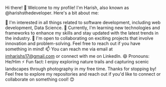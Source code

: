 
Hi there! 👋
Welcome to my profile! I'm Harish, also known as @harishsthedeveloper. Here's a bit about me:

👀 I'm interested in all things related to software development, including web development, Data Science.
🌱 Currently, I'm learning new technologies and frameworks to enhance my skills and stay updated with the latest trends in the industry.
💞️ I'm open to collaborating on exciting projects that involve innovation and problem-solving. Feel free to reach out if you have something in mind!
📫 You can reach me via email at imharishs17@gmail.com or connect with me on LinkedIn.
😄 Pronouns: He/Him
⚡ Fun fact: I enjoy exploring nature trails and capturing scenic landscapes through photography in my free time.
Thanks for stopping by! Feel free to explore my repositories and reach out if you'd like to connect or collaborate on something cool! 😊
<!---
harishsthedeveloper/harishsthedeveloper is a ✨ special ✨ repository because its `README.md` (this file) appears on your GitHub profile.
You can click the Preview link to take a look at your changes.
--->
